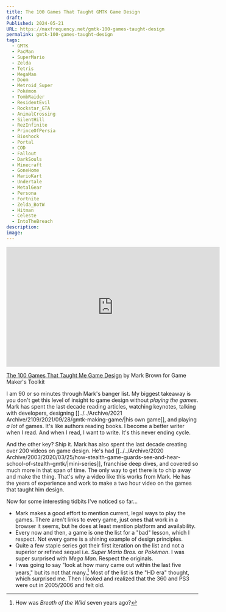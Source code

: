 ```yaml
---
title: The 100 Games That Taught GMTK Game Design
draft: 
Published: 2024-05-21
URL: https://maxfrequency.net/gmtk-100-games-taught-design
permalink: gmtk-100-games-taught-design
tags:
  - GMTK
  - PacMan
  - SuperMario
  - Zelda
  - Tetris
  - MegaMan
  - Doom
  - Metroid_Super
  - Pokémon
  - TombRaider
  - ResidentEvil
  - Rockstar_GTA
  - AnimalCrossing
  - SilentHill
  - RezInfinite
  - PrinceOfPersia
  - Bioshock
  - Portal
  - COD
  - Fallout
  - DarkSouls
  - Minecraft
  - GoneHome
  - MarioKart
  - Undertale
  - MetalGear
  - Persona
  - Fortnite
  - Zelda_BotW
  - Hitman
  - Celeste
  - IntoTheBreach
description: 
image: 
---
```

<div class=iframe-container>
<iframe width="560" height="315" src="https://www.youtube-nocookie.com/embed/gWNXGfXOrro?si=JbV4lnN4tgoVQvUG" title="YouTube video player" frameborder="0" allow="accelerometer; autoplay; clipboard-write; encrypted-media; gyroscope; picture-in-picture; web-share" referrerpolicy="strict-origin-when-cross-origin" allowfullscreen></iframe>
</div>

[The 100 Games That Taught Me Game Design](https://youtube.com/watch?v=gWNXGfXOrro) by Mark Brown for Game Maker's Toolkit

I am 90 or so minutes through Mark's banger list. My biggest takeaway is you don't get this level of insight to game design without *playing the games*. Mark has spent the last decade reading articles, watching keynotes, talking with developers, designing [[../../Archive/2021 Archive/2109/2021/09/28/gmtk-making-game/|his own game]], and playing *a lot* of games. It's like authors reading books. I become a better writer when I read. And when I read, I want to write. It's this never ending cycle.

And the other key? Ship it. Mark has also spent the last decade creating over 200 videos on game design. He's had [[../../Archive/2020 Archive/2003/2020/03/25/how-stealth-game-guards-see-and-hear-school-of-stealth-gmtk/|mini-series]], franchise deep dives, and covered so much more in that span of time. The only way to get there is to chip away and make the thing. That's why a video like this works from Mark. He has the years of experience and work to make a two hour video on the games that taught him design.

Now for some interesting tidbits I've noticed so far...
- Mark makes a good effort to mention current, legal ways to play the games. There aren't links to every game, just ones that work in a browser it seems, but he does at least mention platform and availability.
- Every now and then, a game is one the list for a "bad" lesson, which I respect. Not every game is a shining example of design principles. 
- Quite a few staple series got their first iteration on the list and not a superior or refined sequel i.e. *Super Mario Bros.* or *Pokémon*. I was super surprised with *Mega Man*. Respect the originals.
- I was going to say "look at how many came out within the last five years," but its not that many.[^1] Most of the list is the "HD era" thought, which surprised me. Then I looked and realized that the 360 and PS3 were out in 2005/2006 and felt old.

[^1]: How was *Breath of the Wild* seven years ago?